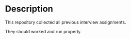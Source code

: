 # Description
This repository collected all previous interview assignments.

They should worked and run properly. 

